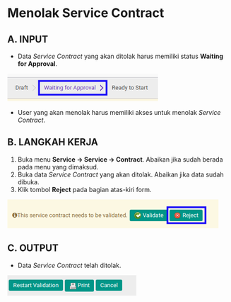 # Menolak Service Contract

## A. INPUT

* Data *Service Contract* yang akan ditolak harus memiliki status **Waiting for Approval**.

![](../../img/service-contract/status-waiting-for-approval.png)

* User yang akan menolak harus memiliki akses untuk menolak *Service Contract*.

## B. LANGKAH KERJA

1. Buka menu **Service -> Service -> Contract**. Abaikan jika sudah berada pada menu yang dimaksud.
2. Buka data *Service Contract* yang akan ditolak. Abaikan jika data sudah dibuka.
3. Klik tombol **Reject** pada bagian atas-kiri form.

![](../../img/service-contract/tombol-reject.png)

## C. OUTPUT

* Data *Service Contract* telah ditolak.

![](../../img/service-contract/output-ditolak.png)

